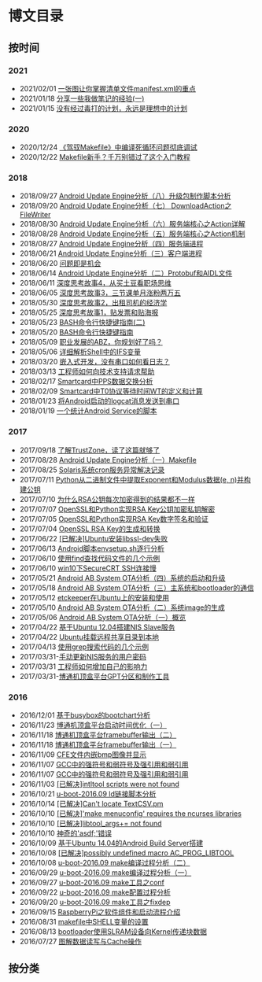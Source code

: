 # 博文目录

## 按时间

### 2021
- 2021/02/01 [一张图让你掌握清单文件manifest.xml的重点](git-repo/20210201-一张图让你掌握清单文件manifest.xml的重点.md)
- 2021/01/18 [分享一些我做笔记的经验(一)](https://github.com/guyongqiangx/blog/blob/dev/20210118-%E5%88%86%E4%BA%AB%E4%B8%80%E4%BA%9B%E6%88%91%E5%81%9A%E7%AC%94%E8%AE%B0%E7%9A%84%E7%BB%8F%E9%AA%8C(%E4%B8%80).md)
- 2021/01/15 [没有经过毒打的计划，永远是理想中的计划](https://github.com/guyongqiangx/blog/blob/dev/20210115-%E6%B2%A1%E6%9C%89%E7%BB%8F%E8%BF%87%E6%AF%92%E6%89%93%E7%9A%84%E8%AE%A1%E5%88%92%EF%BC%8C%E6%B0%B8%E8%BF%9C%E6%98%AF%E7%90%86%E6%83%B3%E4%B8%AD%E7%9A%84%E8%AE%A1%E5%88%92.md)

### 2020
- 2020/12/24 [《驾驭Makefile》中编译死循环问题彻底调试](https://github.com/guyongqiangx/blog/blob/dev/makefile/20201224-%E3%80%8A%E9%A9%BE%E9%A9%ADMakefile%E3%80%8B%E4%B8%AD%E7%BC%96%E8%AF%91%E6%AD%BB%E5%BE%AA%E7%8E%AF%E9%97%AE%E9%A2%98%E5%BD%BB%E5%BA%95%E8%B0%83%E8%AF%95.md)
- 2020/12/22 [Makefile新手？千万别错过了这个入门教程](https://github.com/guyongqiangx/blog/blob/dev/makefile/20201222-Makefile%E6%96%B0%E6%89%8B%EF%BC%9F%E5%8D%83%E4%B8%87%E5%88%AB%E9%94%99%E8%BF%87%E4%BA%86%E8%BF%99%E4%B8%AA%E5%85%A5%E9%97%A8%E6%95%99%E7%A8%8B.md)

### 2018
- 2018/09/27 [Android Update Engine分析（八）升级包制作脚本分析](https://github.com/guyongqiangx/blog/blob/dev/ab-ota/20180927-Android%20Update%20Engine%E5%88%86%E6%9E%90%EF%BC%88%E5%85%AB%EF%BC%89%E5%8D%87%E7%BA%A7%E5%8C%85%E5%88%B6%E4%BD%9C%E8%84%9A%E6%9C%AC%E5%88%86%E6%9E%90.md)
- 2018/09/20 [Android Update Engine分析（七） DownloadAction之FileWriter](https://github.com/guyongqiangx/blog/blob/dev/ab-ota/20180920-Android%20Update%20Engine%E5%88%86%E6%9E%90%EF%BC%88%E4%B8%83%EF%BC%89%20DownloadAction%E4%B9%8BFileWriter.md)
- 2018/08/30 [Android Update Engine分析（六）服务端核心之Action详解](https://github.com/guyongqiangx/blog/blob/dev/ab-ota/20180830-Android%20Update%20Engine%E5%88%86%E6%9E%90%EF%BC%88%E5%85%AD%EF%BC%89%E6%9C%8D%E5%8A%A1%E7%AB%AF%E6%A0%B8%E5%BF%83%E4%B9%8BAction%E8%AF%A6%E8%A7%A3.md)
- 2018/08/28 [Android Update Engine分析（五）服务端核心之Action机制](https://github.com/guyongqiangx/blog/blob/dev/ab-ota/20180828-Android%20Update%20Engine%E5%88%86%E6%9E%90%EF%BC%88%E4%BA%94%EF%BC%89%E6%9C%8D%E5%8A%A1%E7%AB%AF%E6%A0%B8%E5%BF%83%E4%B9%8BAction%E6%9C%BA%E5%88%B6.md)
- 2018/08/27 [Android Update Engine分析（四）服务端进程](https://github.com/guyongqiangx/blog/blob/dev/ab-ota/20180827-Android%20Update%20Engine%E5%88%86%E6%9E%90%EF%BC%88%E5%9B%9B%EF%BC%89%E6%9C%8D%E5%8A%A1%E7%AB%AF%E8%BF%9B%E7%A8%8B.md)
- 2018/06/21 [Android Update Engine分析（三）客户端进程](https://github.com/guyongqiangx/blog/blob/dev/ab-ota/20180621-Android%20Update%20Engine%E5%88%86%E6%9E%90%EF%BC%88%E4%B8%89%EF%BC%89%E5%AE%A2%E6%88%B7%E7%AB%AF%E8%BF%9B%E7%A8%8B.md)
- 2018/06/20 [问题即是机会](https://github.com/guyongqiangx/blog/blob/dev/20180620-%E9%97%AE%E9%A2%98%E5%8D%B3%E6%98%AF%E6%9C%BA%E4%BC%9A.md)
- 2018/06/14 [Android Update Engine分析（二）Protobuf和AIDL文件](https://github.com/guyongqiangx/blog/blob/dev/ab-ota/20180614-Android%20Update%20Engine%E5%88%86%E6%9E%90%EF%BC%88%E4%BA%8C%EF%BC%89Protobuf%E5%92%8CAIDL%E6%96%87%E4%BB%B6.md)
- 2018/06/11 [深度思考故事4，从买土豆看职场思维](https://github.com/guyongqiangx/blog/blob/dev/20180611-%E6%B7%B1%E5%BA%A6%E6%80%9D%E8%80%83%E6%95%85%E4%BA%8B4%EF%BC%8C%E4%BB%8E%E4%B9%B0%E5%9C%9F%E8%B1%86%E7%9C%8B%E8%81%8C%E5%9C%BA%E6%80%9D%E7%BB%B4.md)
- 2018/06/05 [深度思考故事3，三节课单月涨粉两万五](https://github.com/guyongqiangx/blog/blob/dev/20180605-%E6%B7%B1%E5%BA%A6%E6%80%9D%E8%80%83%E6%95%85%E4%BA%8B3%EF%BC%8C%E4%B8%89%E8%8A%82%E8%AF%BE%E5%8D%95%E6%9C%88%E6%B6%A8%E7%B2%89%E4%B8%A4%E4%B8%87%E4%BA%94.md)
- 2018/05/30 [深度思考故事2，出租司机的经济学](https://github.com/guyongqiangx/blog/blob/dev/20180530-%E6%B7%B1%E5%BA%A6%E6%80%9D%E8%80%83%E6%95%85%E4%BA%8B2%EF%BC%8C%E5%87%BA%E7%A7%9F%E5%8F%B8%E6%9C%BA%E7%9A%84%E7%BB%8F%E6%B5%8E%E5%AD%A6.md)
- 2018/05/25 [深度思考故事1，贴发票和贴海报](https://github.com/guyongqiangx/blog/blob/dev/20180525-%E6%B7%B1%E5%BA%A6%E6%80%9D%E8%80%83%E6%95%85%E4%BA%8B1%EF%BC%8C%E8%B4%B4%E5%8F%91%E7%A5%A8%E5%92%8C%E8%B4%B4%E6%B5%B7%E6%8A%A5.md)
- 2018/05/23 [BASH命令行快捷键指南(二)](https://github.com/guyongqiangx/blog/blob/dev/shell/20180523-BASH%E5%91%BD%E4%BB%A4%E8%A1%8C%E5%BF%AB%E6%8D%B7%E9%94%AE%E6%8C%87%E5%8D%97(%E4%BA%8C).md)
- 2018/05/20 [BASH命令行快捷键指南](https://github.com/guyongqiangx/blog/blob/dev/shell/20180520-BASH%E5%91%BD%E4%BB%A4%E8%A1%8C%E5%BF%AB%E6%8D%B7%E9%94%AE%E6%8C%87%E5%8D%97.md)
- 2018/05/09 [职业发展的ABZ，你规划好了吗？](https://github.com/guyongqiangx/blog/blob/dev/20180509-%E8%81%8C%E4%B8%9A%E5%8F%91%E5%B1%95%E7%9A%84ABZ%EF%BC%8C%E4%BD%A0%E8%A7%84%E5%88%92%E5%A5%BD%E4%BA%86%E5%90%97%EF%BC%9F.md)
- 2018/05/06 [详细解析Shell中的IFS变量](https://github.com/guyongqiangx/blog/blob/dev/shell/20180506-%E8%AF%A6%E7%BB%86%E8%A7%A3%E6%9E%90Shell%E4%B8%AD%E7%9A%84IFS%E5%8F%98%E9%87%8F.md)
- 2018/03/20 [嵌入式开发，没有串口如何看日志？](https://github.com/guyongqiangx/blog/blob/dev/20180320-%E5%B5%8C%E5%85%A5%E5%BC%8F%E5%BC%80%E5%8F%91%EF%BC%8C%E6%B2%A1%E6%9C%89%E4%B8%B2%E5%8F%A3%E5%A6%82%E4%BD%95%E7%9C%8B%E6%97%A5%E5%BF%97%EF%BC%9F.md)
- 2018/03/13 [工程师如何向技术支持请求帮助](https://github.com/guyongqiangx/blog/blob/dev/20180313-%E5%B7%A5%E7%A8%8B%E5%B8%88%E5%A6%82%E4%BD%95%E5%90%91%E6%8A%80%E6%9C%AF%E6%94%AF%E6%8C%81%E8%AF%B7%E6%B1%82%E5%B8%AE%E5%8A%A9.md)
- 2018/02/17 [Smartcard中PPS数据交换分析](https://github.com/guyongqiangx/blog/blob/dev/smartcard/20180217-Smartcard%E4%B8%ADPPS%E6%95%B0%E6%8D%AE%E4%BA%A4%E6%8D%A2%E5%88%86%E6%9E%90.md)
- 2018/02/09 [Smartcard中T0协议等待时间WT的定义和计算](https://github.com/guyongqiangx/blog/blob/dev/smartcard/20180209-Smartcard%E4%B8%ADT0%E5%8D%8F%E8%AE%AE%E7%AD%89%E5%BE%85%E6%97%B6%E9%97%B4WT%E7%9A%84%E5%AE%9A%E4%B9%89%E5%92%8C%E8%AE%A1%E7%AE%97.md)
- 2018/01/23 [将Android启动的logcat消息发送到串口](https://github.com/guyongqiangx/blog/blob/dev/android/20180123-%E5%B0%86Android%E5%90%AF%E5%8A%A8%E7%9A%84logcat%E6%B6%88%E6%81%AF%E5%8F%91%E9%80%81%E5%88%B0%E4%B8%B2%E5%8F%A3.md)
- 2018/01/19 [一个统计Android Service的脚本](https://github.com/guyongqiangx/blog/blob/dev/android/20180119-%E4%B8%80%E4%B8%AA%E7%BB%9F%E8%AE%A1Android%20Service%E7%9A%84%E8%84%9A%E6%9C%AC.md)

### 2017

- 2017/09/18 [了解TrustZone，读了这篇就够了](https://github.com/guyongqiangx/blog/blob/dev/trustzone/20170918-%E4%BA%86%E8%A7%A3TrustZone%EF%BC%8C%E8%AF%BB%E4%BA%86%E8%BF%99%E7%AF%87%E5%B0%B1%E5%A4%9F%E4%BA%86.md)
- 2017/08/28 [Android Update Engine分析（一）Makefile](https://github.com/guyongqiangx/blog/blob/dev/ab-ota/20170828-Android%20Update%20Engine%E5%88%86%E6%9E%90%EF%BC%88%E4%B8%80%EF%BC%89Makefile.md)
- 2017/08/25 [Solaris系统cron服务异常解决记录](https://github.com/guyongqiangx/blog/blob/dev/nis/20170825-Solaris%E7%B3%BB%E7%BB%9Fcron%E6%9C%8D%E5%8A%A1%E5%BC%82%E5%B8%B8%E8%A7%A3%E5%86%B3%E8%AE%B0%E5%BD%95.md)
- 2017/07/11 [Python从二进制文件中提取Exponent和Modulus数据(e, n)并构建公钥](https://github.com/guyongqiangx/blog/blob/dev/openssl/20170711-Python%E4%BB%8E%E4%BA%8C%E8%BF%9B%E5%88%B6%E6%96%87%E4%BB%B6%E4%B8%AD%E6%8F%90%E5%8F%96Exponent%E5%92%8CModulus%E6%95%B0%E6%8D%AE(e%2C%20n)%E5%B9%B6%E6%9E%84%E5%BB%BA%E5%85%AC%E9%92%A5.md)
- 2017/07/10 [为什么RSA公钥每次加密得到的结果都不一样](https://github.com/guyongqiangx/blog/blob/dev/openssl/20170710-%E4%B8%BA%E4%BB%80%E4%B9%88RSA%E5%85%AC%E9%92%A5%E6%AF%8F%E6%AC%A1%E5%8A%A0%E5%AF%86%E5%BE%97%E5%88%B0%E7%9A%84%E7%BB%93%E6%9E%9C%E9%83%BD%E4%B8%8D%E4%B8%80%E6%A0%B7.md)
- 2017/07/07 [OpenSSL和Python实现RSA Key公钥加密私钥解密](https://github.com/guyongqiangx/blog/blob/dev/openssl/20170707-OpenSSL%E5%92%8CPython%E5%AE%9E%E7%8E%B0RSA%20Key%E5%85%AC%E9%92%A5%E5%8A%A0%E5%AF%86%E7%A7%81%E9%92%A5%E8%A7%A3%E5%AF%86.md)
- 2017/07/05 [OpenSSL和Python实现RSA Key数字签名和验证](https://github.com/guyongqiangx/blog/blob/dev/openssl/20170705-OpenSSL%E5%92%8CPython%E5%AE%9E%E7%8E%B0RSA%20Key%E6%95%B0%E5%AD%97%E7%AD%BE%E5%90%8D%E5%92%8C%E9%AA%8C%E8%AF%81.md)
- 2017/07/04 [OpenSSL RSA Key的生成和转换](https://github.com/guyongqiangx/blog/blob/dev/openssl/20170704-OpenSSL%20RSA%20Key%E7%9A%84%E7%94%9F%E6%88%90%E5%92%8C%E8%BD%AC%E6%8D%A2.md)
- 2017/06/22 [[已解决]Ubuntu安装libssl-dev失败](https://github.com/guyongqiangx/blog/blob/dev/errors/20170622-%5B%E5%B7%B2%E8%A7%A3%E5%86%B3%5DUbuntu%E5%AE%89%E8%A3%85libssl-dev%E5%A4%B1%E8%B4%A5.md)
- 2017/06/13 [Android脚本envsetup.sh逐行分析](https://github.com/guyongqiangx/blog/blob/dev/android-build/20170613-Android%E8%84%9A%E6%9C%ACenvsetup.sh%E9%80%90%E8%A1%8C%E5%88%86%E6%9E%90.md)
- 2017/06/10 [使用find查找代码文件的几个示例](https://github.com/guyongqiangx/blog/blob/dev/20170610-%E4%BD%BF%E7%94%A8find%E6%9F%A5%E6%89%BE%E4%BB%A3%E7%A0%81%E6%96%87%E4%BB%B6%E7%9A%84%E5%87%A0%E4%B8%AA%E7%A4%BA%E4%BE%8B.md)
- 2017/06/10 [win10下SecureCRT SSH连接慢](https://github.com/guyongqiangx/blog/blob/dev/securecrt-ssh-slow/20170610-win10%E4%B8%8BSecureCRT%20SSH%E8%BF%9E%E6%8E%A5%E6%85%A2.md)
- 2017/05/21 [Android AB System OTA分析（四）系统的启动和升级](https://github.com/guyongqiangx/blog/blob/dev/ab-ota/20170521-Android%20AB%20System%20OTA%E5%88%86%E6%9E%90%EF%BC%88%E5%9B%9B%EF%BC%89%E7%B3%BB%E7%BB%9F%E7%9A%84%E5%90%AF%E5%8A%A8%E5%92%8C%E5%8D%87%E7%BA%A7.md)
- 2017/05/18 [Android AB System OTA分析（三）主系统和bootloader的通信](https://github.com/guyongqiangx/blog/blob/dev/ab-ota/20170518-Android%20AB%20System%20OTA%E5%88%86%E6%9E%90%EF%BC%88%E4%B8%89%EF%BC%89%E4%B8%BB%E7%B3%BB%E7%BB%9F%E5%92%8Cbootloader%E7%9A%84%E9%80%9A%E4%BF%A1.md)
- 2017/05/12 [etckeeper在Ubuntu上的安装和使用](https://github.com/guyongqiangx/blog/blob/dev/20170512-etckeeper%E5%9C%A8Ubuntu%E4%B8%8A%E7%9A%84%E5%AE%89%E8%A3%85%E5%92%8C%E4%BD%BF%E7%94%A8.md)
- 2017/05/10 [Android AB System OTA分析（二）系统image的生成](https://github.com/guyongqiangx/blog/blob/dev/ab-ota/20170510-Android%20AB%20System%20OTA%E5%88%86%E6%9E%90%EF%BC%88%E4%BA%8C%EF%BC%89%E7%B3%BB%E7%BB%9Fimage%E7%9A%84%E7%94%9F%E6%88%90.md)
- 2017/05/06 [Android AB System OTA分析（一）概览](https://github.com/guyongqiangx/blog/blob/dev/ab-ota/20170506-Android%20AB%20System%20OTA%E5%88%86%E6%9E%90%EF%BC%88%E4%B8%80%EF%BC%89%E6%A6%82%E8%A7%88.md)
- 2017/04/22 [基于Ubuntu 12.04搭建NIS Slave服务](https://github.com/guyongqiangx/blog/blob/dev/nis/20170422-%E5%9F%BA%E4%BA%8EUbuntu%2012.04%E6%90%AD%E5%BB%BANIS%20Slave%E6%9C%8D%E5%8A%A1.md)
- 2017/04/22 [Ubuntu挂载远程共享目录到本地](https://github.com/guyongqiangx/blog/blob/dev/20170422-Ubuntu%E6%8C%82%E8%BD%BD%E8%BF%9C%E7%A8%8B%E5%85%B1%E4%BA%AB%E7%9B%AE%E5%BD%95%E5%88%B0%E6%9C%AC%E5%9C%B0.md)
- 2017/04/13 [使用grep搜索代码的几个示例](https://github.com/guyongqiangx/blog/blob/dev/20170413-%E4%BD%BF%E7%94%A8grep%E6%90%9C%E7%B4%A2%E4%BB%A3%E7%A0%81%E7%9A%84%E5%87%A0%E4%B8%AA%E7%A4%BA%E4%BE%8B.md)
- 2017/03/31-[手动更新NIS服务的用户密码](https://github.com/guyongqiangx/blog/blob/dev/nis/20170331-%E6%89%8B%E5%8A%A8%E6%9B%B4%E6%96%B0NIS%E6%9C%8D%E5%8A%A1%E7%9A%84%E7%94%A8%E6%88%B7%E5%AF%86%E7%A0%81.md)
- 2017/03/31 [工程师如何增加自己的影响力](https://github.com/guyongqiangx/blog/blob/dev/20170331-%E5%B7%A5%E7%A8%8B%E5%B8%88%E5%A6%82%E4%BD%95%E5%A2%9E%E5%8A%A0%E8%87%AA%E5%B7%B1%E7%9A%84%E5%BD%B1%E5%93%8D%E5%8A%9B.md)
- 2017/03/31-[博通机顶盒平台GPT分区和制作工具](https://github.com/guyongqiangx/blog/blob/dev/gpt/20170331-%E5%8D%9A%E9%80%9A%E6%9C%BA%E9%A1%B6%E7%9B%92%E5%B9%B3%E5%8F%B0GPT%E5%88%86%E5%8C%BA%E5%92%8C%E5%88%B6%E4%BD%9C%E5%B7%A5%E5%85%B7.md)

### 2016

- 2016/12/01 [基于busybox的bootchart分析](https://github.com/guyongqiangx/blog/blob/dev/20161201-%E5%9F%BA%E4%BA%8Ebusybox%E7%9A%84bootchart%E5%88%86%E6%9E%90.md)
- 2016/11/23 [博通机顶盒平台启动时间优化（一）](https://github.com/guyongqiangx/blog/blob/dev/cfe/20161123-%E5%8D%9A%E9%80%9A%E6%9C%BA%E9%A1%B6%E7%9B%92%E5%B9%B3%E5%8F%B0%E5%90%AF%E5%8A%A8%E6%97%B6%E9%97%B4%E4%BC%98%E5%8C%96%EF%BC%88%E4%B8%80%EF%BC%89.md)
- 2016/11/18 [博通机顶盒平台framebuffer输出（二）](https://github.com/guyongqiangx/blog/blob/dev/cfe/20161118-%E5%8D%9A%E9%80%9A%E6%9C%BA%E9%A1%B6%E7%9B%92%E5%B9%B3%E5%8F%B0framebuffer%E8%BE%93%E5%87%BA%EF%BC%88%E4%BA%8C%EF%BC%89.md)
- 2016/11/18 [博通机顶盒平台framebuffer输出（一）](https://github.com/guyongqiangx/blog/blob/dev/cfe/20161118-%E5%8D%9A%E9%80%9A%E6%9C%BA%E9%A1%B6%E7%9B%92%E5%B9%B3%E5%8F%B0framebuffer%E8%BE%93%E5%87%BA%EF%BC%88%E4%B8%80%EF%BC%89.md)
- 2016/11/09 [CFE文件内嵌bmp图像并显示](https://github.com/guyongqiangx/blog/blob/dev/cfe/20161109-CFE%E6%96%87%E4%BB%B6%E5%86%85%E5%B5%8Cbmp%E5%9B%BE%E5%83%8F%E5%B9%B6%E6%98%BE%E7%A4%BA.md)
- 2016/11/07 [GCC中的强符号和弱符号及强引用和弱引用](https://github.com/guyongqiangx/blog/blob/dev/20161107-GCC%E4%B8%AD%E7%9A%84%E5%BC%BA%E7%AC%A6%E5%8F%B7%E5%92%8C%E5%BC%B1%E7%AC%A6%E5%8F%B7%E5%8F%8A%E5%BC%BA%E5%BC%95%E7%94%A8%E5%92%8C%E5%BC%B1%E5%BC%95%E7%94%A8.md)
- 2016/11/07 [GCC中的强符号和弱符号及强引用和弱引用](https://github.com/guyongqiangx/blog/blob/dev/20161107-GCC%E4%B8%AD%E7%9A%84%E5%BC%BA%E7%AC%A6%E5%8F%B7%E5%92%8C%E5%BC%B1%E7%AC%A6%E5%8F%B7%E5%8F%8A%E5%BC%BA%E5%BC%95%E7%94%A8%E5%92%8C%E5%BC%B1%E5%BC%95%E7%94%A8.md)
- 2016/11/03 [[已解决]intltool scripts were not found](https://github.com/guyongqiangx/blog/blob/dev/errors/20161103-%5B%E5%B7%B2%E8%A7%A3%E5%86%B3%5Dintltool%20scripts%20were%20not%20found.md)
- 2016/10/21 [u-boot-2016.09 ld链接脚本分析](https://github.com/guyongqiangx/blog/blob/dev/u-boot/20161021-u-boot-2016.09%20ld%E9%93%BE%E6%8E%A5%E8%84%9A%E6%9C%AC%E5%88%86%E6%9E%90.md)
- 2016/10/14 [[已解决]Can't locate TextCSV.pm](https://github.com/guyongqiangx/blog/blob/dev/errors/20161014-%5B%E5%B7%B2%E8%A7%A3%E5%86%B3%5DCan't%20locate%20TextCSV.pm.md)
- 2016/10/10 [[已解决]'make menuconfig' requires the ncurses libraries](https://github.com/guyongqiangx/blog/blob/dev/errors/20161010-%5B%E5%B7%B2%E8%A7%A3%E5%86%B3%5D'make%20menuconfig'%20requires%20the%20ncurses%20libraries.md)
- 2016/10/10 [[已解决]libtool_args+= not found](https://github.com/guyongqiangx/blog/blob/dev/errors/20161010-%5B%E5%B7%B2%E8%A7%A3%E5%86%B3%5Dlibtool_args%2B%3D%20not%20found.md)
- 2016/10/10 [神奇的'asdf;'错误](https://github.com/guyongqiangx/blog/blob/dev/20161010-%E7%A5%9E%E5%A5%87%E7%9A%84'asdf%3B'%E9%94%99%E8%AF%AF.md)
- 2016/10/09 [基于Ubuntu 14.04的Android Build Server搭建](https://github.com/guyongqiangx/blog/blob/dev/20161009-%E5%9F%BA%E4%BA%8EUbuntu%2014.04%E7%9A%84Android%20Build%20Server%E6%90%AD%E5%BB%BA.md)
- 2016/10/08 [[已解决]possibly undefined macro AC_PROG_LIBTOOL](https://github.com/guyongqiangx/blog/blob/dev/errors/20161008-%5B%E5%B7%B2%E8%A7%A3%E5%86%B3%5Dpossibly%20undefined%20macro%20AC_PROG_LIBTOOL.md)
- 2016/10/08 [u-boot-2016.09 make编译过程分析（二）](https://github.com/guyongqiangx/blog/blob/dev/u-boot/20161008-u-boot-2016.09%20make%E7%BC%96%E8%AF%91%E8%BF%87%E7%A8%8B%E5%88%86%E6%9E%90%EF%BC%88%E4%BA%8C%EF%BC%89.md)
- 2016/09/29 [u-boot-2016.09 make编译过程分析（一）](https://github.com/guyongqiangx/blog/blob/dev/u-boot/20160929-u-boot-2016.09%20make%E7%BC%96%E8%AF%91%E8%BF%87%E7%A8%8B%E5%88%86%E6%9E%90%EF%BC%88%E4%B8%80%EF%BC%89.md)
- 2016/09/27 [u-boot-2016.09 make工具之conf](https://github.com/guyongqiangx/blog/blob/dev/u-boot/20160927-u-boot-2016.09%20make%E5%B7%A5%E5%85%B7%E4%B9%8Bconf.md)
- 2016/09/22 [u-boot-2016.09 make配置过程分析](https://github.com/guyongqiangx/blog/blob/dev/u-boot/20160922-u-boot-2016.09%20make%E9%85%8D%E7%BD%AE%E8%BF%87%E7%A8%8B%E5%88%86%E6%9E%90.md)
- 2016/09/20 [u-boot-2016.09 make工具之fixdep](https://github.com/guyongqiangx/blog/blob/dev/u-boot/20160920-u-boot-2016.09%20make%E5%B7%A5%E5%85%B7%E4%B9%8Bfixdep.md)
- 2016/09/15 [RaspberryPi之软件组件和启动流程介绍](https://github.com/guyongqiangx/blog/blob/dev/20160915-RaspberryPi%E4%B9%8B%E8%BD%AF%E4%BB%B6%E7%BB%84%E4%BB%B6%E5%92%8C%E5%90%AF%E5%8A%A8%E6%B5%81%E7%A8%8B%E4%BB%8B%E7%BB%8D.md)
- 2016/08/31 [makefile中SHELL变量的设置](https://github.com/guyongqiangx/blog/blob/dev/20160831-makefile%E4%B8%ADSHELL%E5%8F%98%E9%87%8F%E7%9A%84%E8%AE%BE%E7%BD%AE.md)
- 2016/08/13 [bootloader使用SLRAM设备向Kernel传递块数据](https://github.com/guyongqiangx/blog/blob/dev/20160813-bootloader%E4%BD%BF%E7%94%A8SLRAM%E8%AE%BE%E5%A4%87%E5%90%91Kernel%E4%BC%A0%E9%80%92%E5%9D%97%E6%95%B0%E6%8D%AE.md)
- 2016/07/27 [图解数据读写与Cache操作](https://github.com/guyongqiangx/blog/blob/dev/20160727-%E5%9B%BE%E8%A7%A3%E6%95%B0%E6%8D%AE%E8%AF%BB%E5%86%99%E4%B8%8ECache%E6%93%8D%E4%BD%9C.md)

## 按分类